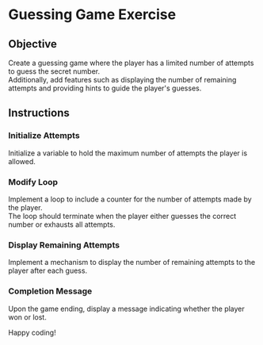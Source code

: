 # Guessing Game Exercise

## Objective

Create a guessing game where the player has a limited number of attempts to guess the secret number.  
Additionally, add features such as displaying the number of remaining attempts and providing hints to guide the player's guesses.

## Instructions

### Initialize Attempts

Initialize a variable to hold the maximum number of attempts the player is allowed.  

### Modify Loop

Implement a loop to include a counter for the number of attempts made by the player.  
The loop should terminate when the player either guesses the correct number or exhausts all attempts.

### Display Remaining Attempts

Implement a mechanism to display the number of remaining attempts to the player after each guess.

### Completion Message

Upon the game ending, display a message indicating whether the player won or lost.

Happy coding!
